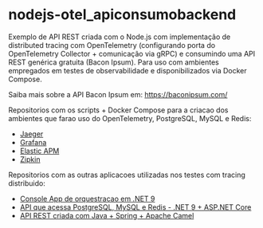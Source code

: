# nodejs-otel_apiconsumobackend
Exemplo de API REST criada com o Node.js com implementação de distributed tracing com OpenTelemetry (configurando porta do OpenTelemetry Collector + comunicação via gRPC) e consumindo uma API REST genérica gratuita (Bacon Ipsum). Para uso com ambientes empregados em testes de observabilidade e disponibilizados via Docker Compose.

Saiba mais sobre a API Bacon Ipsum em: https://baconipsum.com/

Repositorios com os scripts + Docker Compose para a criacao dos ambientes que farao uso do OpenTelemetry, PostgreSQL, MySQL e Redis:
- [Jaeger](https://github.com/renatogroffe/dockercompose-opentelemetry-jaeger-postgres-mysql-redis)
- [Grafana](https://github.com/renatogroffe/dockercompose-opentelemetry-grafana-postgres-mysql-redis)
- [Elastic APM](https://github.com/renatogroffe/dockercompose-opentelemetry-elasticapm-postgres-mysql-redis)
- [Zipkin](https://github.com/renatogroffe/dockercompose-opentelemetry-zipkin-postgres-mysql-redis)

Repositorios com as outras aplicacoes utilizadas nos testes com tracing distribuido:
- [Console App de orquestracao em .NET 9](https://github.com/renatogroffe/dotnet9-consoleapp-otel-grafana_consumoapis)
- [API que acessa PostgreSQL, MySQL e Redis - .NET 9 + ASP.NET Core](https://github.com/renatogroffe/aspnetcore9-otel-grafana-postgres-mysql-redis_apicontagem)
- [API REST criada com Java + Spring + Apache Camel](https://github.com/renatogroffe/java-spring-camel_apiconsumobackend)
